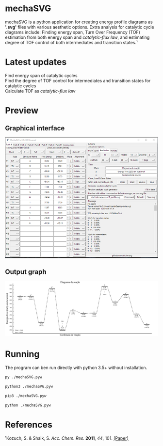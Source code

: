# mechaSVG
mechaSVG is a python application for creating energy profile diagrams as **'.svg'** files with various aesthetic options. Extra analysis for catalytic cycle diagrams include: Finding energy span, Turn Over Frequency (TOF) estimation from both energy span and *catalytic-flux law*, and estimating degree of TOF control of both intermediates and transition states.¹

# Latest updates
Find energy span of catalytic cycles\
Find the degree of TOF control for intermediates and transition states for catalytic cycles\
Calculate TOF as *catalytic-flux law*

# Preview

## Graphical interface

![Interface](/image.png)

## Output graph

![Graph](/teste.svg)

# Running
The program can ben run directly with python 3.5+ without installation.

```bash
py ./mechaSVG.pyw
```
```bash
python3 ./mechaSVG.pyw
```
```bash
pip3 ./mechaSVG.pyw
```
```bash
python ./mechaSVG.pyw
```

# References

¹Kozuch, S. & Shaik, S. *Acc. Chem. Res.* **2011**, *44*, 101. [(Paper)](https://pubs.acs.org/doi/10.1021/ar1000956)
